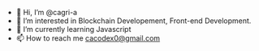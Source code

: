- 👋 Hi, I’m @cagri-a
- 👀 I’m interested in Blockchain Developement, Front-end Development.
- 🌱 I’m currently learning Javascript
- 📫 How to reach me cacodex0@gmail.com

